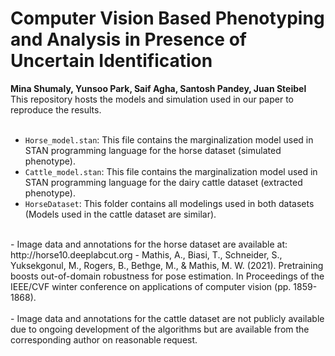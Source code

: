# Computer Vision Based Phenotyping and Analysis in Presence of Uncertain Identification
**Mina Shumaly, Yunsoo Park, Saif Agha, Santosh Pandey, Juan Steibel** <br>
This repository hosts the models and simulation used in our paper to reproduce the results.
<br>
<br>
- `Horse_model.stan`: This file contains the marginalization model used in STAN programming language for the horse dataset (simulated phenotype).
- `Cattle_model.stan`: This file contains the marginalization model used in STAN programming language for the dairy cattle dataset (extracted phenotype).
- `HorseDataset`: This folder contains all modelings used in both datasets (Models used in the cattle dataset are similar).
<br>
- Image data and annotations for the horse dataset are available at: http://horse10.deeplabcut.org
- Mathis, A., Biasi, T., Schneider, S., Yuksekgonul, M., Rogers, B., Bethge, M., & Mathis, M. W. (2021). Pretraining boosts out-of-domain robustness for pose estimation. In Proceedings of the IEEE/CVF winter conference on applications of computer vision (pp. 1859-1868).
<br>
<br>
- Image data and annotations for the cattle dataset are not publicly available due to ongoing development of the algorithms but are available from the corresponding author on reasonable request. 
